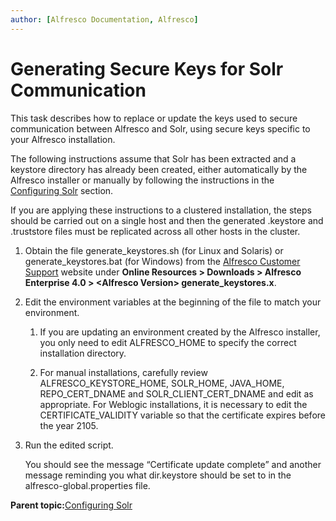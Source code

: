 ```yaml
---
author: [Alfresco Documentation, Alfresco]
---
```


# Generating Secure Keys for Solr Communication

This task describes how to replace or update the keys used to secure communication between Alfresco and Solr, using secure keys specific to your Alfresco installation.

The following instructions assume that Solr has been extracted and a keystore directory has already been created, either automatically by the Alfresco installer or manually by following the instructions in the [Configuring Solr](solr-install-config.md) section.

If you are applying these instructions to a clustered installation, the steps should be carried out on a single host and then the generated .keystore and .truststore files must be replicated across all other hosts in the cluster.

1.  Obtain the file generate\_keystores.sh \(for Linux and Solaris\) or generate\_keystores.bat \(for Windows\) from the [Alfresco Customer Support](https://support.alfresco.com) website under **Online Resources \> Downloads \> Alfresco Enterprise 4.0 \> <Alfresco Version\> generate\_keystores.x**.

2.  Edit the environment variables at the beginning of the file to match your environment.

    1.  If you are updating an environment created by the Alfresco installer, you only need to edit ALFRESCO\_HOME to specify the correct installation directory.

    2.  For manual installations, carefully review ALFRESCO\_KEYSTORE\_HOME, SOLR\_HOME, JAVA\_HOME, REPO\_CERT\_DNAME and SOLR\_CLIENT\_CERT\_DNAME and edit as appropriate. For Weblogic installations, it is necessary to edit the CERTIFICATE\_VALIDITY variable so that the certificate expires before the year 2105.

3.  Run the edited script.

    You should see the message “Certificate update complete” and another message reminding you what dir.keystore should be set to in the alfresco-global.properties file.


**Parent topic:**[Configuring Solr](../concepts/solr-webapp-config.md)


